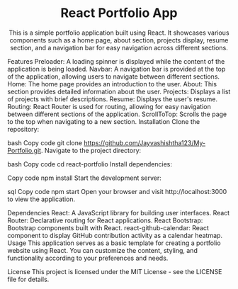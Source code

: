 <h1 align="center">React Portfolio App</h1>
<p align="center">This is a simple portfolio application built using React. It showcases various components such as a home page, about section, projects display, resume section, and a navigation bar for easy navigation across different sections.</p>
Features
Preloader: A loading spinner is displayed while the content of the application is being loaded.
Navbar: A navigation bar is provided at the top of the application, allowing users to navigate between different sections.
Home: The home page provides an introduction to the user.
About: This section provides detailed information about the user.
Projects: Displays a list of projects with brief descriptions.
Resume: Displays the user's resume.
Routing: React Router is used for routing, allowing for easy navigation between different sections of the application.
ScrollToTop: Scrolls the page to the top when navigating to a new section.
Installation
Clone the repository:

bash
Copy code
git clone https://github.com/Jayvashishtha123/My-Portfolio.git.
Navigate to the project directory:

bash
Copy code
cd react-portfolio
Install dependencies:

Copy code
npm install
Start the development server:

sql
Copy code
npm start
Open your browser and visit http://localhost:3000 to view the application.

Dependencies
React: A JavaScript library for building user interfaces.
React Router: Declarative routing for React applications.
React Bootstrap: Bootstrap components built with React.
react-github-calendar: React component to display GitHub contribution activity as a calendar heatmap.
Usage
This application serves as a basic template for creating a portfolio website using React. You can customize the content, styling, and functionality according to your preferences and needs.

License
This project is licensed under the MIT License - see the LICENSE file for details.